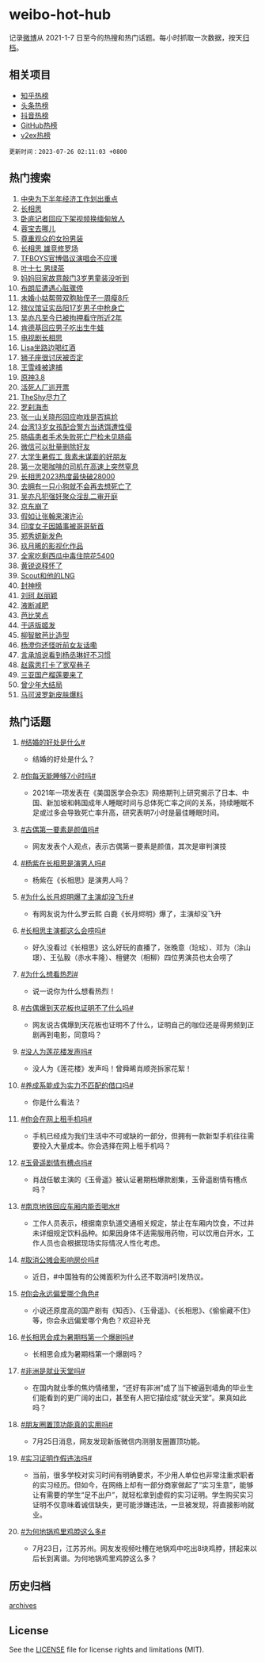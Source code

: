 # weibo-hot-hub

记录[微博](https://www.weibo.com)从 2021-1-7 日至今的热搜和热门话题。每小时抓取一次数据，按天[归档](archives)。

## 相关项目

- [知乎热榜](https://github.com/lonnyzhang423/zhihu-hot-hub)
- [头条热榜](https://github.com/lonnyzhang423/toutiao-hot-hub)
- [抖音热榜](https://github.com/lonnyzhang423/douyin-hot-hub)
- [GitHub热榜](https://github.com/lonnyzhang423/github-hot-hub)
- [v2ex热榜](https://github.com/lonnyzhang423/v2ex-hot-hub)


`更新时间：2023-07-26 02:11:03 +0800`

## 热门搜索

1. [中央为下半年经济工作划出重点](https://m.weibo.cn/search?containerid=100103type%3D1%26t%3D10%26q%3D%23%E4%B8%AD%E5%A4%AE%E4%B8%BA%E4%B8%8B%E5%8D%8A%E5%B9%B4%E7%BB%8F%E6%B5%8E%E5%B7%A5%E4%BD%9C%E5%88%92%E5%87%BA%E9%87%8D%E7%82%B9%23&stream_entry_id=51&isnewpage=1&extparam=seat%3D1%26stream_entry_id%3D51%26c_type%3D51%26pos%3D0%26cate%3D10103%26filter_type%3Drealtimehot%26dgr%3D0%26display_time%3D1690308662%26pre_seqid%3D1690308662548013086239&luicode=10000011&lfid=106003type%253D25%2526t%253D3%2526disable_hot%253D1%2526filter_type%253Drealtimehot)
1. [长相思](https://m.weibo.cn/search?containerid=100103type%3D1%26t%3D10%26q%3D%E9%95%BF%E7%9B%B8%E6%80%9D&stream_entry_id=31&isnewpage=1&extparam=seat%3D1%26c_type%3D31%26band_rank%3D1%26cate%3D5001%26lcate%3D5001%26realpos%3D1%26stream_entry_id%3D31%26q%3D%25E9%2595%25BF%25E7%259B%25B8%25E6%2580%259D%26flag%3D16%26dgr%3D0%26filter_type%3Drealtimehot%26pos%3D0%26display_time%3D1690308662%26pre_seqid%3D1690308662548013086239&luicode=10000011&lfid=106003type%253D25%2526t%253D3%2526disable_hot%253D1%2526filter_type%253Drealtimehot)
1. [卧底记者回应下架视频换缅甸放人](https://m.weibo.cn/search?containerid=100103type%3D1%26t%3D10%26q%3D%23%E5%8D%A7%E5%BA%95%E8%AE%B0%E8%80%85%E5%9B%9E%E5%BA%94%E4%B8%8B%E6%9E%B6%E8%A7%86%E9%A2%91%E6%8D%A2%E7%BC%85%E7%94%B8%E6%94%BE%E4%BA%BA%23&stream_entry_id=31&isnewpage=1&extparam=seat%3D1%26c_type%3D31%26band_rank%3D2%26cate%3D5001%26lcate%3D5001%26realpos%3D2%26stream_entry_id%3D31%26q%3D%2523%25E5%258D%25A7%25E5%25BA%2595%25E8%25AE%25B0%25E8%2580%2585%25E5%259B%259E%25E5%25BA%2594%25E4%25B8%258B%25E6%259E%25B6%25E8%25A7%2586%25E9%25A2%2591%25E6%258D%25A2%25E7%25BC%2585%25E7%2594%25B8%25E6%2594%25BE%25E4%25BA%25BA%2523%26flag%3D1%26dgr%3D0%26filter_type%3Drealtimehot%26pos%3D1%26display_time%3D1690308662%26pre_seqid%3D1690308662548013086239&luicode=10000011&lfid=106003type%253D25%2526t%253D3%2526disable_hot%253D1%2526filter_type%253Drealtimehot)
1. [蓉宝去哪儿](https://m.weibo.cn/search?containerid=100103type%3D1%26t%3D10%26q%3D%23%E8%93%89%E5%AE%9D%E5%8E%BB%E5%93%AA%E5%84%BF%23&stream_entry_id=31&isnewpage=1&extparam=seat%3D1%26c_type%3D31%26band_rank%3D3%26cate%3D5001%26lcate%3D5001%26realpos%3D3%26stream_entry_id%3D31%26q%3D%2523%25E8%2593%2589%25E5%25AE%259D%25E5%258E%25BB%25E5%2593%25AA%25E5%2584%25BF%2523%26flag%3D0%26dgr%3D0%26filter_type%3Drealtimehot%26pos%3D2%26display_time%3D1690308662%26pre_seqid%3D1690308662548013086239&luicode=10000011&lfid=106003type%253D25%2526t%253D3%2526disable_hot%253D1%2526filter_type%253Drealtimehot)
1. [尊重观众的女扮男装](https://m.weibo.cn/search?containerid=100103type%3D1%26t%3D10%26q%3D%E5%B0%8A%E9%87%8D%E8%A7%82%E4%BC%97%E7%9A%84%E5%A5%B3%E6%89%AE%E7%94%B7%E8%A3%85&stream_entry_id=31&isnewpage=1&extparam=seat%3D1%26c_type%3D31%26band_rank%3D4%26cate%3D5001%26lcate%3D5001%26realpos%3D4%26stream_entry_id%3D31%26q%3D%25E5%25B0%258A%25E9%2587%258D%25E8%25A7%2582%25E4%25BC%2597%25E7%259A%2584%25E5%25A5%25B3%25E6%2589%25AE%25E7%2594%25B7%25E8%25A3%2585%26flag%3D1%26dgr%3D0%26filter_type%3Drealtimehot%26pos%3D3%26display_time%3D1690308662%26pre_seqid%3D1690308662548013086239&luicode=10000011&lfid=106003type%253D25%2526t%253D3%2526disable_hot%253D1%2526filter_type%253Drealtimehot)
1. [长相思 雄竞修罗场](https://m.weibo.cn/search?containerid=100103type%3D1%26t%3D10%26q%3D%E9%95%BF%E7%9B%B8%E6%80%9D+%E9%9B%84%E7%AB%9E%E4%BF%AE%E7%BD%97%E5%9C%BA&stream_entry_id=31&isnewpage=1&extparam=seat%3D1%26c_type%3D31%26band_rank%3D5%26cate%3D5001%26lcate%3D5001%26realpos%3D5%26stream_entry_id%3D31%26q%3D%25E9%2595%25BF%25E7%259B%25B8%25E6%2580%259D%2520%25E9%259B%2584%25E7%25AB%259E%25E4%25BF%25AE%25E7%25BD%2597%25E5%259C%25BA%26flag%3D0%26dgr%3D0%26filter_type%3Drealtimehot%26pos%3D4%26display_time%3D1690308662%26pre_seqid%3D1690308662548013086239&luicode=10000011&lfid=106003type%253D25%2526t%253D3%2526disable_hot%253D1%2526filter_type%253Drealtimehot)
1. [TFBOYS官博倡议演唱会不应援](https://m.weibo.cn/search?containerid=100103type%3D1%26t%3D10%26q%3D%23TFBOYS%E5%AE%98%E5%8D%9A%E5%80%A1%E8%AE%AE%E6%BC%94%E5%94%B1%E4%BC%9A%E4%B8%8D%E5%BA%94%E6%8F%B4%23&stream_entry_id=31&isnewpage=1&extparam=seat%3D1%26c_type%3D31%26band_rank%3D6%26cate%3D5001%26lcate%3D5001%26realpos%3D6%26stream_entry_id%3D31%26q%3D%2523TFBOYS%25E5%25AE%2598%25E5%258D%259A%25E5%2580%25A1%25E8%25AE%25AE%25E6%25BC%2594%25E5%2594%25B1%25E4%25BC%259A%25E4%25B8%258D%25E5%25BA%2594%25E6%258F%25B4%2523%26flag%3D16%26dgr%3D0%26filter_type%3Drealtimehot%26pos%3D5%26display_time%3D1690308662%26pre_seqid%3D1690308662548013086239&luicode=10000011&lfid=106003type%253D25%2526t%253D3%2526disable_hot%253D1%2526filter_type%253Drealtimehot)
1. [叶十七 男绿茶](https://m.weibo.cn/search?containerid=100103type%3D1%26t%3D10%26q%3D%E5%8F%B6%E5%8D%81%E4%B8%83+%E7%94%B7%E7%BB%BF%E8%8C%B6&stream_entry_id=31&isnewpage=1&extparam=seat%3D1%26c_type%3D31%26band_rank%3D7%26cate%3D5001%26lcate%3D5001%26realpos%3D7%26stream_entry_id%3D31%26q%3D%25E5%258F%25B6%25E5%258D%2581%25E4%25B8%2583%2520%25E7%2594%25B7%25E7%25BB%25BF%25E8%258C%25B6%26flag%3D0%26dgr%3D0%26filter_type%3Drealtimehot%26pos%3D6%26display_time%3D1690308662%26pre_seqid%3D1690308662548013086239&luicode=10000011&lfid=106003type%253D25%2526t%253D3%2526disable_hot%253D1%2526filter_type%253Drealtimehot)
1. [妈妈回家故意敲门3岁男童装没听到](https://m.weibo.cn/search?containerid=100103type%3D1%26t%3D10%26q%3D%23%E5%A6%88%E5%A6%88%E5%9B%9E%E5%AE%B6%E6%95%85%E6%84%8F%E6%95%B2%E9%97%A83%E5%B2%81%E7%94%B7%E7%AB%A5%E8%A3%85%E6%B2%A1%E5%90%AC%E5%88%B0%23&stream_entry_id=31&isnewpage=1&extparam=seat%3D1%26c_type%3D31%26band_rank%3D8%26cate%3D5001%26lcate%3D5001%26realpos%3D8%26stream_entry_id%3D31%26q%3D%2523%25E5%25A6%2588%25E5%25A6%2588%25E5%259B%259E%25E5%25AE%25B6%25E6%2595%2585%25E6%2584%258F%25E6%2595%25B2%25E9%2597%25A83%25E5%25B2%2581%25E7%2594%25B7%25E7%25AB%25A5%25E8%25A3%2585%25E6%25B2%25A1%25E5%2590%25AC%25E5%2588%25B0%2523%26flag%3D0%26dgr%3D0%26filter_type%3Drealtimehot%26pos%3D7%26display_time%3D1690308662%26pre_seqid%3D1690308662548013086239&luicode=10000011&lfid=106003type%253D25%2526t%253D3%2526disable_hot%253D1%2526filter_type%253Drealtimehot)
1. [布朗尼遭遇心脏骤停](https://m.weibo.cn/search?containerid=100103type%3D1%26t%3D10%26q%3D%23%E5%B8%83%E6%9C%97%E5%B0%BC%E9%81%AD%E9%81%87%E5%BF%83%E8%84%8F%E9%AA%A4%E5%81%9C%23&stream_entry_id=31&isnewpage=1&extparam=seat%3D1%26c_type%3D31%26band_rank%3D9%26cate%3D5001%26lcate%3D5001%26realpos%3D9%26stream_entry_id%3D31%26q%3D%2523%25E5%25B8%2583%25E6%259C%2597%25E5%25B0%25BC%25E9%2581%25AD%25E9%2581%2587%25E5%25BF%2583%25E8%2584%258F%25E9%25AA%25A4%25E5%2581%259C%2523%26flag%3D0%26dgr%3D0%26filter_type%3Drealtimehot%26pos%3D8%26display_time%3D1690308662%26pre_seqid%3D1690308662548013086239&luicode=10000011&lfid=106003type%253D25%2526t%253D3%2526disable_hot%253D1%2526filter_type%253Drealtimehot)
1. [未婚小姑帮带双胞胎侄子一周瘦8斤](https://m.weibo.cn/search?containerid=100103type%3D1%26t%3D10%26q%3D%23%E6%9C%AA%E5%A9%9A%E5%B0%8F%E5%A7%91%E5%B8%AE%E5%B8%A6%E5%8F%8C%E8%83%9E%E8%83%8E%E4%BE%84%E5%AD%90%E4%B8%80%E5%91%A8%E7%98%A68%E6%96%A4%23&stream_entry_id=31&isnewpage=1&extparam=seat%3D1%26c_type%3D31%26band_rank%3D10%26cate%3D5001%26lcate%3D5001%26realpos%3D10%26stream_entry_id%3D31%26q%3D%2523%25E6%259C%25AA%25E5%25A9%259A%25E5%25B0%258F%25E5%25A7%2591%25E5%25B8%25AE%25E5%25B8%25A6%25E5%258F%258C%25E8%2583%259E%25E8%2583%258E%25E4%25BE%2584%25E5%25AD%2590%25E4%25B8%2580%25E5%2591%25A8%25E7%2598%25A68%25E6%2596%25A4%2523%26flag%3D0%26dgr%3D0%26filter_type%3Drealtimehot%26pos%3D9%26display_time%3D1690308662%26pre_seqid%3D1690308662548013086239&luicode=10000011&lfid=106003type%253D25%2526t%253D3%2526disable_hot%253D1%2526filter_type%253Drealtimehot)
1. [殡仪馆证实岳阳17岁男子中枪身亡](https://m.weibo.cn/search?containerid=100103type%3D1%26t%3D10%26q%3D%23%E6%AE%A1%E4%BB%AA%E9%A6%86%E8%AF%81%E5%AE%9E%E5%B2%B3%E9%98%B317%E5%B2%81%E7%94%B7%E5%AD%90%E4%B8%AD%E6%9E%AA%E8%BA%AB%E4%BA%A1%23&stream_entry_id=31&isnewpage=1&extparam=seat%3D1%26c_type%3D31%26band_rank%3D11%26cate%3D5001%26lcate%3D5001%26realpos%3D11%26stream_entry_id%3D31%26q%3D%2523%25E6%25AE%25A1%25E4%25BB%25AA%25E9%25A6%2586%25E8%25AF%2581%25E5%25AE%259E%25E5%25B2%25B3%25E9%2598%25B317%25E5%25B2%2581%25E7%2594%25B7%25E5%25AD%2590%25E4%25B8%25AD%25E6%259E%25AA%25E8%25BA%25AB%25E4%25BA%25A1%2523%26flag%3D2%26dgr%3D0%26filter_type%3Drealtimehot%26pos%3D10%26display_time%3D1690308662%26pre_seqid%3D1690308662548013086239&luicode=10000011&lfid=106003type%253D25%2526t%253D3%2526disable_hot%253D1%2526filter_type%253Drealtimehot)
1. [吴亦凡至今已被拘押看守所近2年](https://m.weibo.cn/search?containerid=100103type%3D1%26t%3D10%26q%3D%23%E5%90%B4%E4%BA%A6%E5%87%A1%E8%87%B3%E4%BB%8A%E5%B7%B2%E8%A2%AB%E6%8B%98%E6%8A%BC%E7%9C%8B%E5%AE%88%E6%89%80%E8%BF%912%E5%B9%B4%23&stream_entry_id=31&isnewpage=1&extparam=seat%3D1%26c_type%3D31%26band_rank%3D12%26cate%3D5001%26lcate%3D5001%26realpos%3D12%26stream_entry_id%3D31%26q%3D%2523%25E5%2590%25B4%25E4%25BA%25A6%25E5%2587%25A1%25E8%2587%25B3%25E4%25BB%258A%25E5%25B7%25B2%25E8%25A2%25AB%25E6%258B%2598%25E6%258A%25BC%25E7%259C%258B%25E5%25AE%2588%25E6%2589%2580%25E8%25BF%25912%25E5%25B9%25B4%2523%26flag%3D2%26dgr%3D0%26filter_type%3Drealtimehot%26pos%3D11%26display_time%3D1690308662%26pre_seqid%3D1690308662548013086239&luicode=10000011&lfid=106003type%253D25%2526t%253D3%2526disable_hot%253D1%2526filter_type%253Drealtimehot)
1. [肯德基回应男子吃出生牛蛙](https://m.weibo.cn/search?containerid=100103type%3D1%26t%3D10%26q%3D%23%E8%82%AF%E5%BE%B7%E5%9F%BA%E5%9B%9E%E5%BA%94%E7%94%B7%E5%AD%90%E5%90%83%E5%87%BA%E7%94%9F%E7%89%9B%E8%9B%99%23&stream_entry_id=31&isnewpage=1&extparam=seat%3D1%26c_type%3D31%26band_rank%3D13%26cate%3D5001%26lcate%3D5001%26realpos%3D13%26stream_entry_id%3D31%26q%3D%2523%25E8%2582%25AF%25E5%25BE%25B7%25E5%259F%25BA%25E5%259B%259E%25E5%25BA%2594%25E7%2594%25B7%25E5%25AD%2590%25E5%2590%2583%25E5%2587%25BA%25E7%2594%259F%25E7%2589%259B%25E8%259B%2599%2523%26flag%3D0%26dgr%3D0%26filter_type%3Drealtimehot%26pos%3D12%26display_time%3D1690308662%26pre_seqid%3D1690308662548013086239&luicode=10000011&lfid=106003type%253D25%2526t%253D3%2526disable_hot%253D1%2526filter_type%253Drealtimehot)
1. [电视剧长相思](https://m.weibo.cn/search?containerid=100103type%3D1%26t%3D10%26q%3D%E7%94%B5%E8%A7%86%E5%89%A7%E9%95%BF%E7%9B%B8%E6%80%9D&stream_entry_id=31&isnewpage=1&extparam=seat%3D1%26c_type%3D31%26band_rank%3D14%26cate%3D5001%26lcate%3D5001%26realpos%3D14%26stream_entry_id%3D31%26q%3D%25E7%2594%25B5%25E8%25A7%2586%25E5%2589%25A7%25E9%2595%25BF%25E7%259B%25B8%25E6%2580%259D%26flag%3D0%26dgr%3D0%26filter_type%3Drealtimehot%26pos%3D13%26display_time%3D1690308662%26pre_seqid%3D1690308662548013086239&luicode=10000011&lfid=106003type%253D25%2526t%253D3%2526disable_hot%253D1%2526filter_type%253Drealtimehot)
1. [Lisa坐路边喝红酒](https://m.weibo.cn/search?containerid=100103type%3D1%26t%3D10%26q%3D%23Lisa%E5%9D%90%E8%B7%AF%E8%BE%B9%E5%96%9D%E7%BA%A2%E9%85%92%23&stream_entry_id=31&isnewpage=1&extparam=seat%3D1%26c_type%3D31%26band_rank%3D15%26cate%3D5001%26lcate%3D5001%26realpos%3D15%26stream_entry_id%3D31%26q%3D%2523Lisa%25E5%259D%2590%25E8%25B7%25AF%25E8%25BE%25B9%25E5%2596%259D%25E7%25BA%25A2%25E9%2585%2592%2523%26flag%3D0%26dgr%3D0%26filter_type%3Drealtimehot%26pos%3D14%26display_time%3D1690308662%26pre_seqid%3D1690308662548013086239&luicode=10000011&lfid=106003type%253D25%2526t%253D3%2526disable_hot%253D1%2526filter_type%253Drealtimehot)
1. [狮子座很讨厌被否定](https://m.weibo.cn/search?containerid=100103type%3D1%26t%3D10%26q%3D%E7%8B%AE%E5%AD%90%E5%BA%A7%E5%BE%88%E8%AE%A8%E5%8E%8C%E8%A2%AB%E5%90%A6%E5%AE%9A&stream_entry_id=31&isnewpage=1&extparam=seat%3D1%26c_type%3D31%26band_rank%3D16%26cate%3D5001%26lcate%3D5001%26realpos%3D16%26stream_entry_id%3D31%26q%3D%25E7%258B%25AE%25E5%25AD%2590%25E5%25BA%25A7%25E5%25BE%2588%25E8%25AE%25A8%25E5%258E%258C%25E8%25A2%25AB%25E5%2590%25A6%25E5%25AE%259A%26flag%3D0%26dgr%3D0%26filter_type%3Drealtimehot%26pos%3D15%26display_time%3D1690308662%26pre_seqid%3D1690308662548013086239&luicode=10000011&lfid=106003type%253D25%2526t%253D3%2526disable_hot%253D1%2526filter_type%253Drealtimehot)
1. [王雪峰被逮捕](https://m.weibo.cn/search?containerid=100103type%3D1%26t%3D10%26q%3D%23%E7%8E%8B%E9%9B%AA%E5%B3%B0%E8%A2%AB%E9%80%AE%E6%8D%95%23&stream_entry_id=31&isnewpage=1&extparam=seat%3D1%26c_type%3D31%26band_rank%3D17%26cate%3D5001%26lcate%3D5001%26realpos%3D17%26stream_entry_id%3D31%26q%3D%2523%25E7%258E%258B%25E9%259B%25AA%25E5%25B3%25B0%25E8%25A2%25AB%25E9%2580%25AE%25E6%258D%2595%2523%26flag%3D0%26dgr%3D0%26filter_type%3Drealtimehot%26pos%3D16%26display_time%3D1690308662%26pre_seqid%3D1690308662548013086239&luicode=10000011&lfid=106003type%253D25%2526t%253D3%2526disable_hot%253D1%2526filter_type%253Drealtimehot)
1. [原神3.8](https://m.weibo.cn/search?containerid=100103type%3D1%26t%3D10%26q%3D%23%E5%8E%9F%E7%A5%9E3.8%23&stream_entry_id=31&isnewpage=1&extparam=seat%3D1%26c_type%3D31%26band_rank%3D18%26cate%3D5001%26lcate%3D5001%26realpos%3D18%26stream_entry_id%3D31%26q%3D%2523%25E5%258E%259F%25E7%25A5%259E3.8%2523%26flag%3D1%26dgr%3D0%26filter_type%3Drealtimehot%26pos%3D17%26display_time%3D1690308662%26pre_seqid%3D1690308662548013086239&luicode=10000011&lfid=106003type%253D25%2526t%253D3%2526disable_hot%253D1%2526filter_type%253Drealtimehot)
1. [活死人厂巡开票](https://m.weibo.cn/search?containerid=100103type%3D1%26t%3D10%26q%3D%23%E6%B4%BB%E6%AD%BB%E4%BA%BA%E5%8E%82%E5%B7%A1%E5%BC%80%E7%A5%A8%23&stream_entry_id=31&isnewpage=1&extparam=seat%3D1%26c_type%3D31%26band_rank%3D19%26cate%3D5001%26lcate%3D5001%26realpos%3D19%26stream_entry_id%3D31%26q%3D%2523%25E6%25B4%25BB%25E6%25AD%25BB%25E4%25BA%25BA%25E5%258E%2582%25E5%25B7%25A1%25E5%25BC%2580%25E7%25A5%25A8%2523%26flag%3D1%26dgr%3D0%26filter_type%3Drealtimehot%26pos%3D18%26display_time%3D1690308662%26pre_seqid%3D1690308662548013086239&luicode=10000011&lfid=106003type%253D25%2526t%253D3%2526disable_hot%253D1%2526filter_type%253Drealtimehot)
1. [TheShy尽力了](https://m.weibo.cn/search?containerid=100103type%3D1%26t%3D10%26q%3DTheShy%E5%B0%BD%E5%8A%9B%E4%BA%86&stream_entry_id=31&isnewpage=1&extparam=seat%3D1%26c_type%3D31%26band_rank%3D20%26cate%3D5001%26lcate%3D5001%26realpos%3D20%26stream_entry_id%3D31%26q%3DTheShy%25E5%25B0%25BD%25E5%258A%259B%25E4%25BA%2586%26flag%3D0%26dgr%3D0%26filter_type%3Drealtimehot%26pos%3D19%26display_time%3D1690308662%26pre_seqid%3D1690308662548013086239&luicode=10000011&lfid=106003type%253D25%2526t%253D3%2526disable_hot%253D1%2526filter_type%253Drealtimehot)
1. [罗刹海市](https://m.weibo.cn/search?containerid=100103type%3D1%26t%3D10%26q%3D%E7%BD%97%E5%88%B9%E6%B5%B7%E5%B8%82&stream_entry_id=31&isnewpage=1&extparam=seat%3D1%26c_type%3D31%26band_rank%3D21%26cate%3D5001%26lcate%3D5001%26realpos%3D21%26stream_entry_id%3D31%26q%3D%25E7%25BD%2597%25E5%2588%25B9%25E6%25B5%25B7%25E5%25B8%2582%26flag%3D2%26dgr%3D0%26filter_type%3Drealtimehot%26pos%3D20%26display_time%3D1690308662%26pre_seqid%3D1690308662548013086239&luicode=10000011&lfid=106003type%253D25%2526t%253D3%2526disable_hot%253D1%2526filter_type%253Drealtimehot)
1. [张一山关晓彤回应吻戏是否尴尬](https://m.weibo.cn/search?containerid=100103type%3D1%26t%3D10%26q%3D%23%E5%BC%A0%E4%B8%80%E5%B1%B1%E5%85%B3%E6%99%93%E5%BD%A4%E5%9B%9E%E5%BA%94%E5%90%BB%E6%88%8F%E6%98%AF%E5%90%A6%E5%B0%B4%E5%B0%AC%23&stream_entry_id=31&isnewpage=1&extparam=seat%3D1%26c_type%3D31%26band_rank%3D22%26cate%3D5001%26lcate%3D5001%26realpos%3D22%26stream_entry_id%3D31%26q%3D%2523%25E5%25BC%25A0%25E4%25B8%2580%25E5%25B1%25B1%25E5%2585%25B3%25E6%2599%2593%25E5%25BD%25A4%25E5%259B%259E%25E5%25BA%2594%25E5%2590%25BB%25E6%2588%258F%25E6%2598%25AF%25E5%2590%25A6%25E5%25B0%25B4%25E5%25B0%25AC%2523%26flag%3D1%26dgr%3D0%26filter_type%3Drealtimehot%26pos%3D21%26display_time%3D1690308662%26pre_seqid%3D1690308662548013086239&luicode=10000011&lfid=106003type%253D25%2526t%253D3%2526disable_hot%253D1%2526filter_type%253Drealtimehot)
1. [台湾13岁女孩配合警方当诱饵遭性侵](https://m.weibo.cn/search?containerid=100103type%3D1%26t%3D10%26q%3D%23%E5%8F%B0%E6%B9%BE13%E5%B2%81%E5%A5%B3%E5%AD%A9%E9%85%8D%E5%90%88%E8%AD%A6%E6%96%B9%E5%BD%93%E8%AF%B1%E9%A5%B5%E9%81%AD%E6%80%A7%E4%BE%B5%23&stream_entry_id=31&isnewpage=1&extparam=seat%3D1%26c_type%3D31%26band_rank%3D23%26cate%3D5001%26lcate%3D5001%26realpos%3D23%26stream_entry_id%3D31%26q%3D%2523%25E5%258F%25B0%25E6%25B9%25BE13%25E5%25B2%2581%25E5%25A5%25B3%25E5%25AD%25A9%25E9%2585%258D%25E5%2590%2588%25E8%25AD%25A6%25E6%2596%25B9%25E5%25BD%2593%25E8%25AF%25B1%25E9%25A5%25B5%25E9%2581%25AD%25E6%2580%25A7%25E4%25BE%25B5%2523%26flag%3D0%26dgr%3D0%26filter_type%3Drealtimehot%26pos%3D22%26display_time%3D1690308662%26pre_seqid%3D1690308662548013086239&luicode=10000011&lfid=106003type%253D25%2526t%253D3%2526disable_hot%253D1%2526filter_type%253Drealtimehot)
1. [肠癌患者手术失败死亡尸检未见肠癌](https://m.weibo.cn/search?containerid=100103type%3D1%26t%3D10%26q%3D%23%E8%82%A0%E7%99%8C%E6%82%A3%E8%80%85%E6%89%8B%E6%9C%AF%E5%A4%B1%E8%B4%A5%E6%AD%BB%E4%BA%A1%E5%B0%B8%E6%A3%80%E6%9C%AA%E8%A7%81%E8%82%A0%E7%99%8C%23&stream_entry_id=31&isnewpage=1&extparam=seat%3D1%26c_type%3D31%26band_rank%3D24%26cate%3D5001%26lcate%3D5001%26realpos%3D24%26stream_entry_id%3D31%26q%3D%2523%25E8%2582%25A0%25E7%2599%258C%25E6%2582%25A3%25E8%2580%2585%25E6%2589%258B%25E6%259C%25AF%25E5%25A4%25B1%25E8%25B4%25A5%25E6%25AD%25BB%25E4%25BA%25A1%25E5%25B0%25B8%25E6%25A3%2580%25E6%259C%25AA%25E8%25A7%2581%25E8%2582%25A0%25E7%2599%258C%2523%26flag%3D0%26dgr%3D0%26filter_type%3Drealtimehot%26pos%3D23%26display_time%3D1690308662%26pre_seqid%3D1690308662548013086239&luicode=10000011&lfid=106003type%253D25%2526t%253D3%2526disable_hot%253D1%2526filter_type%253Drealtimehot)
1. [微信可以批量删除好友](https://m.weibo.cn/search?containerid=100103type%3D1%26t%3D10%26q%3D%23%E5%BE%AE%E4%BF%A1%E5%8F%AF%E4%BB%A5%E6%89%B9%E9%87%8F%E5%88%A0%E9%99%A4%E5%A5%BD%E5%8F%8B%23&stream_entry_id=31&isnewpage=1&extparam=seat%3D1%26c_type%3D31%26band_rank%3D25%26cate%3D5001%26lcate%3D5001%26realpos%3D25%26stream_entry_id%3D31%26q%3D%2523%25E5%25BE%25AE%25E4%25BF%25A1%25E5%258F%25AF%25E4%25BB%25A5%25E6%2589%25B9%25E9%2587%258F%25E5%2588%25A0%25E9%2599%25A4%25E5%25A5%25BD%25E5%258F%258B%2523%26flag%3D0%26dgr%3D0%26filter_type%3Drealtimehot%26pos%3D24%26display_time%3D1690308662%26pre_seqid%3D1690308662548013086239&luicode=10000011&lfid=106003type%253D25%2526t%253D3%2526disable_hot%253D1%2526filter_type%253Drealtimehot)
1. [大学生暑假工 我素未谋面的好朋友](https://m.weibo.cn/search?containerid=100103type%3D1%26t%3D10%26q%3D%E5%A4%A7%E5%AD%A6%E7%94%9F%E6%9A%91%E5%81%87%E5%B7%A5+%E6%88%91%E7%B4%A0%E6%9C%AA%E8%B0%8B%E9%9D%A2%E7%9A%84%E5%A5%BD%E6%9C%8B%E5%8F%8B&stream_entry_id=31&isnewpage=1&extparam=seat%3D1%26c_type%3D31%26band_rank%3D26%26cate%3D5001%26lcate%3D5001%26realpos%3D26%26stream_entry_id%3D31%26q%3D%25E5%25A4%25A7%25E5%25AD%25A6%25E7%2594%259F%25E6%259A%2591%25E5%2581%2587%25E5%25B7%25A5%2520%25E6%2588%2591%25E7%25B4%25A0%25E6%259C%25AA%25E8%25B0%258B%25E9%259D%25A2%25E7%259A%2584%25E5%25A5%25BD%25E6%259C%258B%25E5%258F%258B%26flag%3D0%26dgr%3D0%26filter_type%3Drealtimehot%26pos%3D25%26display_time%3D1690308662%26pre_seqid%3D1690308662548013086239&luicode=10000011&lfid=106003type%253D25%2526t%253D3%2526disable_hot%253D1%2526filter_type%253Drealtimehot)
1. [第一次喝咖啡的司机在高速上突然窒息](https://m.weibo.cn/search?containerid=100103type%3D1%26t%3D10%26q%3D%23%E7%AC%AC%E4%B8%80%E6%AC%A1%E5%96%9D%E5%92%96%E5%95%A1%E7%9A%84%E5%8F%B8%E6%9C%BA%E5%9C%A8%E9%AB%98%E9%80%9F%E4%B8%8A%E7%AA%81%E7%84%B6%E7%AA%92%E6%81%AF%23&stream_entry_id=31&isnewpage=1&extparam=seat%3D1%26c_type%3D31%26band_rank%3D27%26cate%3D5001%26lcate%3D5001%26realpos%3D27%26stream_entry_id%3D31%26q%3D%2523%25E7%25AC%25AC%25E4%25B8%2580%25E6%25AC%25A1%25E5%2596%259D%25E5%2592%2596%25E5%2595%25A1%25E7%259A%2584%25E5%258F%25B8%25E6%259C%25BA%25E5%259C%25A8%25E9%25AB%2598%25E9%2580%259F%25E4%25B8%258A%25E7%25AA%2581%25E7%2584%25B6%25E7%25AA%2592%25E6%2581%25AF%2523%26flag%3D32768%26dgr%3D0%26filter_type%3Drealtimehot%26pos%3D26%26display_time%3D1690308662%26pre_seqid%3D1690308662548013086239&luicode=10000011&lfid=106003type%253D25%2526t%253D3%2526disable_hot%253D1%2526filter_type%253Drealtimehot)
1. [长相思2023热度最快破28000](https://m.weibo.cn/search?containerid=100103type%3D1%26t%3D10%26q%3D%23%E9%95%BF%E7%9B%B8%E6%80%9D2023%E7%83%AD%E5%BA%A6%E6%9C%80%E5%BF%AB%E7%A0%B428000%23&stream_entry_id=31&isnewpage=1&extparam=seat%3D1%26c_type%3D31%26band_rank%3D28%26cate%3D5001%26lcate%3D5001%26realpos%3D28%26stream_entry_id%3D31%26q%3D%2523%25E9%2595%25BF%25E7%259B%25B8%25E6%2580%259D2023%25E7%2583%25AD%25E5%25BA%25A6%25E6%259C%2580%25E5%25BF%25AB%25E7%25A0%25B428000%2523%26flag%3D0%26dgr%3D0%26filter_type%3Drealtimehot%26pos%3D27%26display_time%3D1690308662%26pre_seqid%3D1690308662548013086239&luicode=10000011&lfid=106003type%253D25%2526t%253D3%2526disable_hot%253D1%2526filter_type%253Drealtimehot)
1. [去拥有一只小狗就不会再去想死亡了](https://m.weibo.cn/search?containerid=100103type%3D1%26t%3D10%26q%3D%E5%8E%BB%E6%8B%A5%E6%9C%89%E4%B8%80%E5%8F%AA%E5%B0%8F%E7%8B%97%E5%B0%B1%E4%B8%8D%E4%BC%9A%E5%86%8D%E5%8E%BB%E6%83%B3%E6%AD%BB%E4%BA%A1%E4%BA%86&stream_entry_id=31&isnewpage=1&extparam=seat%3D1%26c_type%3D31%26band_rank%3D29%26cate%3D5001%26lcate%3D5001%26realpos%3D29%26stream_entry_id%3D31%26q%3D%25E5%258E%25BB%25E6%258B%25A5%25E6%259C%2589%25E4%25B8%2580%25E5%258F%25AA%25E5%25B0%258F%25E7%258B%2597%25E5%25B0%25B1%25E4%25B8%258D%25E4%25BC%259A%25E5%2586%258D%25E5%258E%25BB%25E6%2583%25B3%25E6%25AD%25BB%25E4%25BA%25A1%25E4%25BA%2586%26flag%3D0%26dgr%3D0%26filter_type%3Drealtimehot%26pos%3D28%26display_time%3D1690308662%26pre_seqid%3D1690308662548013086239&luicode=10000011&lfid=106003type%253D25%2526t%253D3%2526disable_hot%253D1%2526filter_type%253Drealtimehot)
1. [吴亦凡犯强奸聚众淫乱二审开庭](https://m.weibo.cn/search?containerid=100103type%3D1%26t%3D10%26q%3D%23%E5%90%B4%E4%BA%A6%E5%87%A1%E7%8A%AF%E5%BC%BA%E5%A5%B8%E8%81%9A%E4%BC%97%E6%B7%AB%E4%B9%B1%E4%BA%8C%E5%AE%A1%E5%BC%80%E5%BA%AD%23&stream_entry_id=31&isnewpage=1&extparam=seat%3D1%26c_type%3D31%26band_rank%3D30%26cate%3D5001%26lcate%3D5001%26realpos%3D30%26stream_entry_id%3D31%26q%3D%2523%25E5%2590%25B4%25E4%25BA%25A6%25E5%2587%25A1%25E7%258A%25AF%25E5%25BC%25BA%25E5%25A5%25B8%25E8%2581%259A%25E4%25BC%2597%25E6%25B7%25AB%25E4%25B9%25B1%25E4%25BA%258C%25E5%25AE%25A1%25E5%25BC%2580%25E5%25BA%25AD%2523%26flag%3D0%26dgr%3D0%26filter_type%3Drealtimehot%26pos%3D29%26display_time%3D1690308662%26pre_seqid%3D1690308662548013086239&luicode=10000011&lfid=106003type%253D25%2526t%253D3%2526disable_hot%253D1%2526filter_type%253Drealtimehot)
1. [京东崩了](https://m.weibo.cn/search?containerid=100103type%3D1%26t%3D10%26q%3D%E4%BA%AC%E4%B8%9C%E5%B4%A9%E4%BA%86&stream_entry_id=31&isnewpage=1&extparam=seat%3D1%26c_type%3D31%26band_rank%3D31%26cate%3D5001%26lcate%3D5001%26realpos%3D31%26stream_entry_id%3D31%26q%3D%25E4%25BA%25AC%25E4%25B8%259C%25E5%25B4%25A9%25E4%25BA%2586%26flag%3D0%26dgr%3D0%26filter_type%3Drealtimehot%26pos%3D30%26display_time%3D1690308662%26pre_seqid%3D1690308662548013086239&luicode=10000011&lfid=106003type%253D25%2526t%253D3%2526disable_hot%253D1%2526filter_type%253Drealtimehot)
1. [假如让张翰来演许沁](https://m.weibo.cn/search?containerid=100103type%3D1%26t%3D10%26q%3D%23%E5%81%87%E5%A6%82%E8%AE%A9%E5%BC%A0%E7%BF%B0%E6%9D%A5%E6%BC%94%E8%AE%B8%E6%B2%81%23&stream_entry_id=31&isnewpage=1&extparam=seat%3D1%26c_type%3D31%26band_rank%3D32%26cate%3D5001%26lcate%3D5001%26realpos%3D32%26stream_entry_id%3D31%26q%3D%2523%25E5%2581%2587%25E5%25A6%2582%25E8%25AE%25A9%25E5%25BC%25A0%25E7%25BF%25B0%25E6%259D%25A5%25E6%25BC%2594%25E8%25AE%25B8%25E6%25B2%2581%2523%26flag%3D0%26dgr%3D0%26filter_type%3Drealtimehot%26pos%3D31%26display_time%3D1690308662%26pre_seqid%3D1690308662548013086239&luicode=10000011&lfid=106003type%253D25%2526t%253D3%2526disable_hot%253D1%2526filter_type%253Drealtimehot)
1. [印度女子因婚事被哥哥斩首](https://m.weibo.cn/search?containerid=100103type%3D1%26t%3D10%26q%3D%23%E5%8D%B0%E5%BA%A6%E5%A5%B3%E5%AD%90%E5%9B%A0%E5%A9%9A%E4%BA%8B%E8%A2%AB%E5%93%A5%E5%93%A5%E6%96%A9%E9%A6%96%23&stream_entry_id=31&isnewpage=1&extparam=seat%3D1%26c_type%3D31%26band_rank%3D33%26cate%3D5001%26lcate%3D5001%26realpos%3D33%26stream_entry_id%3D31%26q%3D%2523%25E5%258D%25B0%25E5%25BA%25A6%25E5%25A5%25B3%25E5%25AD%2590%25E5%259B%25A0%25E5%25A9%259A%25E4%25BA%258B%25E8%25A2%25AB%25E5%2593%25A5%25E5%2593%25A5%25E6%2596%25A9%25E9%25A6%2596%2523%26flag%3D0%26dgr%3D0%26filter_type%3Drealtimehot%26pos%3D32%26display_time%3D1690308662%26pre_seqid%3D1690308662548013086239&luicode=10000011&lfid=106003type%253D25%2526t%253D3%2526disable_hot%253D1%2526filter_type%253Drealtimehot)
1. [郑秀妍新发色](https://m.weibo.cn/search?containerid=100103type%3D1%26t%3D10%26q%3D%23%E9%83%91%E7%A7%80%E5%A6%8D%E6%96%B0%E5%8F%91%E8%89%B2%23&stream_entry_id=31&isnewpage=1&extparam=seat%3D1%26c_type%3D31%26band_rank%3D34%26cate%3D5001%26lcate%3D5001%26realpos%3D34%26stream_entry_id%3D31%26q%3D%2523%25E9%2583%2591%25E7%25A7%2580%25E5%25A6%258D%25E6%2596%25B0%25E5%258F%2591%25E8%2589%25B2%2523%26flag%3D1%26dgr%3D0%26filter_type%3Drealtimehot%26pos%3D33%26display_time%3D1690308662%26pre_seqid%3D1690308662548013086239&luicode=10000011&lfid=106003type%253D25%2526t%253D3%2526disable_hot%253D1%2526filter_type%253Drealtimehot)
1. [玖月晞的影视化作品](https://m.weibo.cn/search?containerid=100103type%3D1%26t%3D10%26q%3D%23%E7%8E%96%E6%9C%88%E6%99%9E%E7%9A%84%E5%BD%B1%E8%A7%86%E5%8C%96%E4%BD%9C%E5%93%81%23&stream_entry_id=31&isnewpage=1&extparam=seat%3D1%26c_type%3D31%26band_rank%3D35%26cate%3D5001%26lcate%3D5001%26realpos%3D35%26stream_entry_id%3D31%26q%3D%2523%25E7%258E%2596%25E6%259C%2588%25E6%2599%259E%25E7%259A%2584%25E5%25BD%25B1%25E8%25A7%2586%25E5%258C%2596%25E4%25BD%259C%25E5%2593%2581%2523%26flag%3D0%26dgr%3D0%26filter_type%3Drealtimehot%26pos%3D34%26display_time%3D1690308662%26pre_seqid%3D1690308662548013086239&luicode=10000011&lfid=106003type%253D25%2526t%253D3%2526disable_hot%253D1%2526filter_type%253Drealtimehot)
1. [全家吃剩西瓜中毒住院花5400](https://m.weibo.cn/search?containerid=100103type%3D1%26t%3D10%26q%3D%23%E5%85%A8%E5%AE%B6%E5%90%83%E5%89%A9%E8%A5%BF%E7%93%9C%E4%B8%AD%E6%AF%92%E4%BD%8F%E9%99%A2%E8%8A%B15400%23&stream_entry_id=31&isnewpage=1&extparam=seat%3D1%26c_type%3D31%26band_rank%3D36%26cate%3D5001%26lcate%3D5001%26realpos%3D36%26stream_entry_id%3D31%26q%3D%2523%25E5%2585%25A8%25E5%25AE%25B6%25E5%2590%2583%25E5%2589%25A9%25E8%25A5%25BF%25E7%2593%259C%25E4%25B8%25AD%25E6%25AF%2592%25E4%25BD%258F%25E9%2599%25A2%25E8%258A%25B15400%2523%26flag%3D0%26dgr%3D0%26filter_type%3Drealtimehot%26pos%3D35%26display_time%3D1690308662%26pre_seqid%3D1690308662548013086239&luicode=10000011&lfid=106003type%253D25%2526t%253D3%2526disable_hot%253D1%2526filter_type%253Drealtimehot)
1. [黄锐说释怀了](https://m.weibo.cn/search?containerid=100103type%3D1%26t%3D10%26q%3D%23%E9%BB%84%E9%94%90%E8%AF%B4%E9%87%8A%E6%80%80%E4%BA%86%23&stream_entry_id=31&isnewpage=1&extparam=seat%3D1%26c_type%3D31%26band_rank%3D37%26cate%3D5001%26lcate%3D5001%26realpos%3D37%26stream_entry_id%3D31%26q%3D%2523%25E9%25BB%2584%25E9%2594%2590%25E8%25AF%25B4%25E9%2587%258A%25E6%2580%2580%25E4%25BA%2586%2523%26flag%3D0%26dgr%3D0%26filter_type%3Drealtimehot%26pos%3D36%26display_time%3D1690308662%26pre_seqid%3D1690308662548013086239&luicode=10000011&lfid=106003type%253D25%2526t%253D3%2526disable_hot%253D1%2526filter_type%253Drealtimehot)
1. [Scout和他的LNG](https://m.weibo.cn/search?containerid=100103type%3D1%26t%3D10%26q%3DScout%E5%92%8C%E4%BB%96%E7%9A%84LNG&stream_entry_id=31&isnewpage=1&extparam=seat%3D1%26c_type%3D31%26band_rank%3D38%26cate%3D5001%26lcate%3D5001%26realpos%3D38%26stream_entry_id%3D31%26q%3DScout%25E5%2592%258C%25E4%25BB%2596%25E7%259A%2584LNG%26flag%3D0%26dgr%3D0%26filter_type%3Drealtimehot%26pos%3D37%26display_time%3D1690308662%26pre_seqid%3D1690308662548013086239&luicode=10000011&lfid=106003type%253D25%2526t%253D3%2526disable_hot%253D1%2526filter_type%253Drealtimehot)
1. [封神榜](https://m.weibo.cn/search?containerid=100103type%3D1%26t%3D10%26q%3D%E5%B0%81%E7%A5%9E%E6%A6%9C&stream_entry_id=31&isnewpage=1&extparam=seat%3D1%26c_type%3D31%26band_rank%3D39%26cate%3D5001%26lcate%3D5001%26realpos%3D39%26stream_entry_id%3D31%26q%3D%25E5%25B0%2581%25E7%25A5%259E%25E6%25A6%259C%26flag%3D0%26dgr%3D0%26filter_type%3Drealtimehot%26pos%3D38%26display_time%3D1690308662%26pre_seqid%3D1690308662548013086239&luicode=10000011&lfid=106003type%253D25%2526t%253D3%2526disable_hot%253D1%2526filter_type%253Drealtimehot)
1. [刘珂 赵丽颖](https://m.weibo.cn/search?containerid=100103type%3D1%26t%3D10%26q%3D%E5%88%98%E7%8F%82+%E8%B5%B5%E4%B8%BD%E9%A2%96&stream_entry_id=31&isnewpage=1&extparam=seat%3D1%26c_type%3D31%26band_rank%3D40%26cate%3D5001%26lcate%3D5001%26realpos%3D40%26stream_entry_id%3D31%26q%3D%25E5%2588%2598%25E7%258F%2582%2520%25E8%25B5%25B5%25E4%25B8%25BD%25E9%25A2%2596%26flag%3D0%26dgr%3D0%26filter_type%3Drealtimehot%26pos%3D39%26display_time%3D1690308662%26pre_seqid%3D1690308662548013086239&luicode=10000011&lfid=106003type%253D25%2526t%253D3%2526disable_hot%253D1%2526filter_type%253Drealtimehot)
1. [液断减肥](https://m.weibo.cn/search?containerid=100103type%3D1%26t%3D10%26q%3D%E6%B6%B2%E6%96%AD%E5%87%8F%E8%82%A5&stream_entry_id=31&isnewpage=1&extparam=seat%3D1%26c_type%3D31%26band_rank%3D41%26cate%3D5001%26lcate%3D5001%26realpos%3D41%26stream_entry_id%3D31%26q%3D%25E6%25B6%25B2%25E6%2596%25AD%25E5%2587%258F%25E8%2582%25A5%26flag%3D0%26dgr%3D0%26filter_type%3Drealtimehot%26pos%3D40%26display_time%3D1690308662%26pre_seqid%3D1690308662548013086239&luicode=10000011&lfid=106003type%253D25%2526t%253D3%2526disable_hot%253D1%2526filter_type%253Drealtimehot)
1. [芭比笑点](https://m.weibo.cn/search?containerid=100103type%3D1%26t%3D10%26q%3D%E8%8A%AD%E6%AF%94%E7%AC%91%E7%82%B9&stream_entry_id=31&isnewpage=1&extparam=seat%3D1%26c_type%3D31%26band_rank%3D42%26cate%3D5001%26lcate%3D5001%26realpos%3D42%26stream_entry_id%3D31%26q%3D%25E8%258A%25AD%25E6%25AF%2594%25E7%25AC%2591%25E7%2582%25B9%26flag%3D0%26dgr%3D0%26filter_type%3Drealtimehot%26pos%3D41%26display_time%3D1690308662%26pre_seqid%3D1690308662548013086239&luicode=10000011&lfid=106003type%253D25%2526t%253D3%2526disable_hot%253D1%2526filter_type%253Drealtimehot)
1. [于适版姬发](https://m.weibo.cn/search?containerid=100103type%3D1%26t%3D10%26q%3D%E4%BA%8E%E9%80%82%E7%89%88%E5%A7%AC%E5%8F%91&stream_entry_id=31&isnewpage=1&extparam=seat%3D1%26c_type%3D31%26band_rank%3D43%26cate%3D5001%26lcate%3D5001%26realpos%3D43%26stream_entry_id%3D31%26q%3D%25E4%25BA%258E%25E9%2580%2582%25E7%2589%2588%25E5%25A7%25AC%25E5%258F%2591%26flag%3D0%26dgr%3D0%26filter_type%3Drealtimehot%26pos%3D42%26display_time%3D1690308662%26pre_seqid%3D1690308662548013086239&luicode=10000011&lfid=106003type%253D25%2526t%253D3%2526disable_hot%253D1%2526filter_type%253Drealtimehot)
1. [柳智敏芭比造型](https://m.weibo.cn/search?containerid=100103type%3D1%26t%3D10%26q%3D%23%E6%9F%B3%E6%99%BA%E6%95%8F%E8%8A%AD%E6%AF%94%E9%80%A0%E5%9E%8B%23&stream_entry_id=31&isnewpage=1&extparam=seat%3D1%26c_type%3D31%26band_rank%3D44%26cate%3D5001%26lcate%3D5001%26realpos%3D44%26stream_entry_id%3D31%26q%3D%2523%25E6%259F%25B3%25E6%2599%25BA%25E6%2595%258F%25E8%258A%25AD%25E6%25AF%2594%25E9%2580%25A0%25E5%259E%258B%2523%26flag%3D0%26dgr%3D0%26filter_type%3Drealtimehot%26pos%3D43%26display_time%3D1690308662%26pre_seqid%3D1690308662548013086239&luicode=10000011&lfid=106003type%253D25%2526t%253D3%2526disable_hot%253D1%2526filter_type%253Drealtimehot)
1. [杨澄你还怪听前女友话嘞](https://m.weibo.cn/search?containerid=100103type%3D1%26t%3D10%26q%3D%23%E6%9D%A8%E6%BE%84%E4%BD%A0%E8%BF%98%E6%80%AA%E5%90%AC%E5%89%8D%E5%A5%B3%E5%8F%8B%E8%AF%9D%E5%98%9E%23&stream_entry_id=31&isnewpage=1&extparam=seat%3D1%26c_type%3D31%26band_rank%3D45%26cate%3D5001%26lcate%3D5001%26realpos%3D45%26stream_entry_id%3D31%26q%3D%2523%25E6%259D%25A8%25E6%25BE%2584%25E4%25BD%25A0%25E8%25BF%2598%25E6%2580%25AA%25E5%2590%25AC%25E5%2589%258D%25E5%25A5%25B3%25E5%258F%258B%25E8%25AF%259D%25E5%2598%259E%2523%26flag%3D0%26dgr%3D0%26filter_type%3Drealtimehot%26pos%3D44%26display_time%3D1690308662%26pre_seqid%3D1690308662548013086239&luicode=10000011&lfid=106003type%253D25%2526t%253D3%2526disable_hot%253D1%2526filter_type%253Drealtimehot)
1. [言承旭说看到杨丞琳好不习惯](https://m.weibo.cn/search?containerid=100103type%3D1%26t%3D10%26q%3D%23%E8%A8%80%E6%89%BF%E6%97%AD%E8%AF%B4%E7%9C%8B%E5%88%B0%E6%9D%A8%E4%B8%9E%E7%90%B3%E5%A5%BD%E4%B8%8D%E4%B9%A0%E6%83%AF%23&stream_entry_id=31&isnewpage=1&extparam=seat%3D1%26c_type%3D31%26band_rank%3D46%26cate%3D5001%26lcate%3D5001%26realpos%3D46%26stream_entry_id%3D31%26q%3D%2523%25E8%25A8%2580%25E6%2589%25BF%25E6%2597%25AD%25E8%25AF%25B4%25E7%259C%258B%25E5%2588%25B0%25E6%259D%25A8%25E4%25B8%259E%25E7%2590%25B3%25E5%25A5%25BD%25E4%25B8%258D%25E4%25B9%25A0%25E6%2583%25AF%2523%26flag%3D0%26dgr%3D0%26filter_type%3Drealtimehot%26pos%3D45%26display_time%3D1690308662%26pre_seqid%3D1690308662548013086239&luicode=10000011&lfid=106003type%253D25%2526t%253D3%2526disable_hot%253D1%2526filter_type%253Drealtimehot)
1. [赵露思打卡了宽窄巷子](https://m.weibo.cn/search?containerid=100103type%3D1%26t%3D10%26q%3D%23%E8%B5%B5%E9%9C%B2%E6%80%9D%E6%89%93%E5%8D%A1%E4%BA%86%E5%AE%BD%E7%AA%84%E5%B7%B7%E5%AD%90%23&stream_entry_id=31&isnewpage=1&extparam=seat%3D1%26c_type%3D31%26band_rank%3D47%26cate%3D5001%26lcate%3D5001%26realpos%3D47%26stream_entry_id%3D31%26q%3D%2523%25E8%25B5%25B5%25E9%259C%25B2%25E6%2580%259D%25E6%2589%2593%25E5%258D%25A1%25E4%25BA%2586%25E5%25AE%25BD%25E7%25AA%2584%25E5%25B7%25B7%25E5%25AD%2590%2523%26flag%3D0%26dgr%3D0%26filter_type%3Drealtimehot%26pos%3D46%26display_time%3D1690308662%26pre_seqid%3D1690308662548013086239&luicode=10000011&lfid=106003type%253D25%2526t%253D3%2526disable_hot%253D1%2526filter_type%253Drealtimehot)
1. [三亚国产榴莲要来了](https://m.weibo.cn/search?containerid=100103type%3D1%26t%3D10%26q%3D%23%E4%B8%89%E4%BA%9A%E5%9B%BD%E4%BA%A7%E6%A6%B4%E8%8E%B2%E8%A6%81%E6%9D%A5%E4%BA%86%23&stream_entry_id=31&isnewpage=1&extparam=seat%3D1%26c_type%3D31%26band_rank%3D48%26cate%3D5001%26lcate%3D5001%26realpos%3D48%26stream_entry_id%3D31%26q%3D%2523%25E4%25B8%2589%25E4%25BA%259A%25E5%259B%25BD%25E4%25BA%25A7%25E6%25A6%25B4%25E8%258E%25B2%25E8%25A6%2581%25E6%259D%25A5%25E4%25BA%2586%2523%26flag%3D0%26dgr%3D0%26filter_type%3Drealtimehot%26pos%3D47%26display_time%3D1690308662%26pre_seqid%3D1690308662548013086239&luicode=10000011&lfid=106003type%253D25%2526t%253D3%2526disable_hot%253D1%2526filter_type%253Drealtimehot)
1. [曾少年大结局](https://m.weibo.cn/search?containerid=100103type%3D1%26t%3D10%26q%3D%E6%9B%BE%E5%B0%91%E5%B9%B4%E5%A4%A7%E7%BB%93%E5%B1%80&stream_entry_id=31&isnewpage=1&extparam=seat%3D1%26c_type%3D31%26band_rank%3D49%26cate%3D5001%26lcate%3D5001%26realpos%3D49%26stream_entry_id%3D31%26q%3D%25E6%259B%25BE%25E5%25B0%2591%25E5%25B9%25B4%25E5%25A4%25A7%25E7%25BB%2593%25E5%25B1%2580%26flag%3D0%26dgr%3D0%26filter_type%3Drealtimehot%26pos%3D48%26display_time%3D1690308662%26pre_seqid%3D1690308662548013086239&luicode=10000011&lfid=106003type%253D25%2526t%253D3%2526disable_hot%253D1%2526filter_type%253Drealtimehot)
1. [马可波罗新皮肤爆料](https://m.weibo.cn/search?containerid=100103type%3D1%26t%3D10%26q%3D%23%E9%A9%AC%E5%8F%AF%E6%B3%A2%E7%BD%97%E6%96%B0%E7%9A%AE%E8%82%A4%E7%88%86%E6%96%99%23&stream_entry_id=31&isnewpage=1&extparam=seat%3D1%26c_type%3D31%26band_rank%3D50%26cate%3D5001%26lcate%3D5001%26realpos%3D50%26stream_entry_id%3D31%26q%3D%2523%25E9%25A9%25AC%25E5%258F%25AF%25E6%25B3%25A2%25E7%25BD%2597%25E6%2596%25B0%25E7%259A%25AE%25E8%2582%25A4%25E7%2588%2586%25E6%2596%2599%2523%26flag%3D1%26dgr%3D0%26filter_type%3Drealtimehot%26pos%3D49%26display_time%3D1690308662%26pre_seqid%3D1690308662548013086239&luicode=10000011&lfid=106003type%253D25%2526t%253D3%2526disable_hot%253D1%2526filter_type%253Drealtimehot)

## 热门话题

1. [#结婚的好处是什么#](https://m.weibo.cn/search?containerid=231522type%3D1%26t%3D10%26q%3D%23%E7%BB%93%E5%A9%9A%E7%9A%84%E5%A5%BD%E5%A4%84%E6%98%AF%E4%BB%80%E4%B9%88%23&stream_entry_id=128&isnewpage=1&extparam=seat%3D1%26dgr%3D0%26c_type%3D128%26unitid%3D1690170764237%26pos%3D1-0-0%26cate%3D5004%26lcate%3D5004%26display_time%3D1690308663%26pre_seqid%3D169030866340002721369&luicode=10000011&lfid=231648_-_4)
    - 结婚的好处是什么？

1. [#你每天能睡够7小时吗#](https://m.weibo.cn/search?containerid=231522type%3D1%26t%3D10%26q%3D%23%E4%BD%A0%E6%AF%8F%E5%A4%A9%E8%83%BD%E7%9D%A1%E5%A4%9F7%E5%B0%8F%E6%97%B6%E5%90%97%23&stream_entry_id=128&isnewpage=1&extparam=seat%3D1%26dgr%3D0%26c_type%3D128%26unitid%3D1690163234471%26pos%3D1-0-1%26cate%3D5004%26lcate%3D5004%26display_time%3D1690308663%26pre_seqid%3D169030866340002721369&luicode=10000011&lfid=231648_-_4)
    - 2021年一项发表在《美国医学会杂志》网络期刊上研究揭示了日本、中国、新加坡和韩国成年人睡眠时间与总体死亡率之间的关系，持续睡眠不足或过多会导致死亡率升高，研究表明7小时是最佳睡眠时间。

1. [#古偶第一要素是颜值吗#](https://m.weibo.cn/search?containerid=231522type%3D1%26t%3D10%26q%3D%23%E5%8F%A4%E5%81%B6%E7%AC%AC%E4%B8%80%E8%A6%81%E7%B4%A0%E6%98%AF%E9%A2%9C%E5%80%BC%E5%90%97%23&stream_entry_id=128&isnewpage=1&extparam=seat%3D1%26dgr%3D0%26c_type%3D128%26unitid%3D1690266196674%26pos%3D1-0-2%26cate%3D5004%26lcate%3D5004%26display_time%3D1690308663%26pre_seqid%3D169030866340002721369&luicode=10000011&lfid=231648_-_4)
    - 网友发表个人观点，表示古偶第一要素是颜值，其次是审判演技 ​

1. [#杨紫在长相思是演男人吗#](https://m.weibo.cn/search?containerid=231522type%3D1%26t%3D10%26q%3D%23%E6%9D%A8%E7%B4%AB%E5%9C%A8%E9%95%BF%E7%9B%B8%E6%80%9D%E6%98%AF%E6%BC%94%E7%94%B7%E4%BA%BA%E5%90%97%23&stream_entry_id=128&isnewpage=1&extparam=seat%3D1%26dgr%3D0%26c_type%3D128%26unitid%3D1690242452403%26pos%3D1-0-3%26cate%3D5004%26lcate%3D5004%26display_time%3D1690308663%26pre_seqid%3D169030866340002721369&luicode=10000011&lfid=231648_-_4)
    - 杨紫在《长相思》是演男人吗？

1. [#为什么长月烬明爆了主演却没飞升#](https://m.weibo.cn/search?containerid=231522type%3D1%26t%3D10%26q%3D%23%E4%B8%BA%E4%BB%80%E4%B9%88%E9%95%BF%E6%9C%88%E7%83%AC%E6%98%8E%E7%88%86%E4%BA%86%E4%B8%BB%E6%BC%94%E5%8D%B4%E6%B2%A1%E9%A3%9E%E5%8D%87%23&stream_entry_id=128&isnewpage=1&extparam=seat%3D1%26dgr%3D0%26c_type%3D128%26unitid%3D1690301659021%26pos%3D1-0-4%26cate%3D5004%26lcate%3D5004%26display_time%3D1690308663%26pre_seqid%3D169030866340002721369&luicode=10000011&lfid=231648_-_4)
    - 有网友说为什么罗云熙 白鹿《长月烬明》爆了，主演却没飞升 ​

1. [#长相思主演都这么会唠吗#](https://m.weibo.cn/search?containerid=231522type%3D1%26t%3D10%26q%3D%23%E9%95%BF%E7%9B%B8%E6%80%9D%E4%B8%BB%E6%BC%94%E9%83%BD%E8%BF%99%E4%B9%88%E4%BC%9A%E5%94%A0%E5%90%97%23&stream_entry_id=128&isnewpage=1&extparam=seat%3D1%26dgr%3D0%26c_type%3D128%26unitid%3D1690284774064%26pos%3D1-0-5%26cate%3D5004%26lcate%3D5004%26display_time%3D1690308663%26pre_seqid%3D169030866340002721369&luicode=10000011&lfid=231648_-_4)
    - 好久没看过《长相思》这么好玩的直播了，张晚意（玱玹）、邓为（涂山璟）、王弘毅（赤水丰隆）、檀健次（相柳）四位男演员也太会唠了

1. [#为什么想看热烈#](https://m.weibo.cn/search?containerid=231522type%3D1%26t%3D10%26q%3D%23%E4%B8%BA%E4%BB%80%E4%B9%88%E6%83%B3%E7%9C%8B%E7%83%AD%E7%83%88%23&stream_entry_id=128&isnewpage=1&extparam=seat%3D1%26dgr%3D0%26c_type%3D128%26unitid%3D1690265015283%26pos%3D1-0-6%26cate%3D5004%26lcate%3D5004%26display_time%3D1690308663%26pre_seqid%3D169030866340002721369&luicode=10000011&lfid=231648_-_4)
    - 说一说你为什么想看热烈！

1. [#古偶爆到天花板也证明不了什么吗#](https://m.weibo.cn/search?containerid=231522type%3D1%26t%3D10%26q%3D%23%E5%8F%A4%E5%81%B6%E7%88%86%E5%88%B0%E5%A4%A9%E8%8A%B1%E6%9D%BF%E4%B9%9F%E8%AF%81%E6%98%8E%E4%B8%8D%E4%BA%86%E4%BB%80%E4%B9%88%E5%90%97%23&stream_entry_id=128&isnewpage=1&extparam=seat%3D1%26dgr%3D0%26c_type%3D128%26unitid%3D1690297433181%26pos%3D1-0-7%26cate%3D5004%26lcate%3D5004%26display_time%3D1690308663%26pre_seqid%3D169030866340002721369&luicode=10000011&lfid=231648_-_4)
    - 网友说古偶爆到天花板也证明不了什么，证明自己的咖位还是得男频到正剧再到电影，同意吗？ ​

1. [#没人为莲花楼发声吗#](https://m.weibo.cn/search?containerid=231522type%3D1%26t%3D10%26q%3D%23%E6%B2%A1%E4%BA%BA%E4%B8%BA%E8%8E%B2%E8%8A%B1%E6%A5%BC%E5%8F%91%E5%A3%B0%E5%90%97%23&stream_entry_id=128&isnewpage=1&extparam=seat%3D1%26dgr%3D0%26c_type%3D128%26unitid%3D1690265311015%26pos%3D1-0-8%26cate%3D5004%26lcate%3D5004%26display_time%3D1690308663%26pre_seqid%3D169030866340002721369&luicode=10000011&lfid=231648_-_4)
    - 没人为《莲花楼》发声吗！曾舜晞肖顺尧拆家花絮！

1. [#养成系能成为实力不匹配的借口吗#](https://m.weibo.cn/search?containerid=231522type%3D1%26t%3D10%26q%3D%23%E5%85%BB%E6%88%90%E7%B3%BB%E8%83%BD%E6%88%90%E4%B8%BA%E5%AE%9E%E5%8A%9B%E4%B8%8D%E5%8C%B9%E9%85%8D%E7%9A%84%E5%80%9F%E5%8F%A3%E5%90%97%23&stream_entry_id=128&isnewpage=1&extparam=seat%3D1%26dgr%3D0%26c_type%3D128%26unitid%3D1690290820337%26pos%3D1-0-9%26cate%3D5004%26lcate%3D5004%26display_time%3D1690308663%26pre_seqid%3D169030866340002721369&luicode=10000011&lfid=231648_-_4)
    - 你是什么看法？

1. [#你会在网上租手机吗#](https://m.weibo.cn/search?containerid=231522type%3D1%26t%3D10%26q%3D%23%E4%BD%A0%E4%BC%9A%E5%9C%A8%E7%BD%91%E4%B8%8A%E7%A7%9F%E6%89%8B%E6%9C%BA%E5%90%97%23&stream_entry_id=128&isnewpage=1&extparam=seat%3D1%26dgr%3D0%26c_type%3D128%26unitid%3D1690278805885%26pos%3D1-0-10%26cate%3D5004%26lcate%3D5004%26display_time%3D1690308663%26pre_seqid%3D169030866340002721369&luicode=10000011&lfid=231648_-_4)
    - 手机已经成为我们生活中不可或缺的一部分，但拥有一款新型手机往往需要投入大量成本。你会选择在网上租手机吗？

1. [#玉骨遥剧情有槽点吗#](https://m.weibo.cn/search?containerid=231522type%3D1%26t%3D10%26q%3D%23%E7%8E%89%E9%AA%A8%E9%81%A5%E5%89%A7%E6%83%85%E6%9C%89%E6%A7%BD%E7%82%B9%E5%90%97%23&stream_entry_id=128&isnewpage=1&extparam=seat%3D1%26dgr%3D0%26c_type%3D128%26unitid%3D1690272502300%26pos%3D1-0-11%26cate%3D5004%26lcate%3D5004%26display_time%3D1690308663%26pre_seqid%3D169030866340002721369&luicode=10000011&lfid=231648_-_4)
    - 肖战任敏主演的《玉骨遥》被认证暑期档爆款剧集，玉骨遥剧情有槽点吗？ ​

1. [#南京地铁回应车厢内能否喝水#](https://m.weibo.cn/search?containerid=231522type%3D1%26t%3D10%26q%3D%23%E5%8D%97%E4%BA%AC%E5%9C%B0%E9%93%81%E5%9B%9E%E5%BA%94%E8%BD%A6%E5%8E%A2%E5%86%85%E8%83%BD%E5%90%A6%E5%96%9D%E6%B0%B4%23&stream_entry_id=128&isnewpage=1&extparam=seat%3D1%26dgr%3D0%26c_type%3D128%26unitid%3D1690287827820%26pos%3D1-0-12%26cate%3D5004%26lcate%3D5004%26display_time%3D1690308663%26pre_seqid%3D169030866340002721369&luicode=10000011&lfid=231648_-_4)
    - 工作人员表示，根据南京轨道交通相关规定，禁止在车厢内饮食，不过并未详细规定饮料品种。如果因身体不适需服用药物，可以饮用白开水，工作人员也会根据现场实际情况人性化考虑。

1. [#取消公摊会影响房价吗#](https://m.weibo.cn/search?containerid=231522type%3D1%26t%3D10%26q%3D%23%E5%8F%96%E6%B6%88%E5%85%AC%E6%91%8A%E4%BC%9A%E5%BD%B1%E5%93%8D%E6%88%BF%E4%BB%B7%E5%90%97%23&stream_entry_id=128&isnewpage=1&extparam=seat%3D1%26dgr%3D0%26c_type%3D128%26unitid%3D1690276099350%26pos%3D1-0-13%26cate%3D5004%26lcate%3D5004%26display_time%3D1690308663%26pre_seqid%3D169030866340002721369&luicode=10000011&lfid=231648_-_4)
    - 近日，#中国独有的公摊面积为什么还不取消#引发热议。

1. [#你会永远偏爱哪个角色#](https://m.weibo.cn/search?containerid=231522type%3D1%26t%3D10%26q%3D%23%E4%BD%A0%E4%BC%9A%E6%B0%B8%E8%BF%9C%E5%81%8F%E7%88%B1%E5%93%AA%E4%B8%AA%E8%A7%92%E8%89%B2%23&stream_entry_id=128&isnewpage=1&extparam=seat%3D1%26dgr%3D0%26c_type%3D128%26unitid%3D1690288146521%26pos%3D1-0-14%26cate%3D5004%26lcate%3D5004%26display_time%3D1690308663%26pre_seqid%3D169030866340002721369&luicode=10000011&lfid=231648_-_4)
    - 小说还原度高的国产剧有《知否》、《玉骨遥》、《长相思》、《偷偷藏不住》等，你会永远偏爱哪个角色？欢迎补充

1. [#长相思会成为暑期档第一个爆剧吗#](https://m.weibo.cn/search?containerid=231522type%3D1%26t%3D10%26q%3D%23%E9%95%BF%E7%9B%B8%E6%80%9D%E4%BC%9A%E6%88%90%E4%B8%BA%E6%9A%91%E6%9C%9F%E6%A1%A3%E7%AC%AC%E4%B8%80%E4%B8%AA%E7%88%86%E5%89%A7%E5%90%97%23&stream_entry_id=128&isnewpage=1&extparam=seat%3D1%26dgr%3D0%26c_type%3D128%26unitid%3D1690261970318%26pos%3D1-0-15%26cate%3D5004%26lcate%3D5004%26display_time%3D1690308663%26pre_seqid%3D169030866340002721369&luicode=10000011&lfid=231648_-_4)
    - 长相思会成为暑期档第一个爆剧吗？

1. [#非洲是就业天堂吗#](https://m.weibo.cn/search?containerid=231522type%3D1%26t%3D10%26q%3D%23%E9%9D%9E%E6%B4%B2%E6%98%AF%E5%B0%B1%E4%B8%9A%E5%A4%A9%E5%A0%82%E5%90%97%23&stream_entry_id=128&isnewpage=1&extparam=seat%3D1%26dgr%3D0%26c_type%3D128%26unitid%3D1690267685692%26pos%3D1-0-16%26cate%3D5004%26lcate%3D5004%26display_time%3D1690308663%26pre_seqid%3D169030866340002721369&luicode=10000011&lfid=231648_-_4)
    - 在国内就业季的焦灼情绪里，“还好有非洲”成了当下被逼到墙角的毕业生们能看到的更广阔的出口，甚至有人把它描绘成“就业天堂”。果真如此吗？

1. [#朋友圈置顶功能真的实用吗#](https://m.weibo.cn/search?containerid=231522type%3D1%26t%3D10%26q%3D%23%E6%9C%8B%E5%8F%8B%E5%9C%88%E7%BD%AE%E9%A1%B6%E5%8A%9F%E8%83%BD%E7%9C%9F%E7%9A%84%E5%AE%9E%E7%94%A8%E5%90%97%23&stream_entry_id=128&isnewpage=1&extparam=seat%3D1%26dgr%3D0%26c_type%3D128%26unitid%3D1690259289883%26pos%3D1-0-17%26cate%3D5004%26lcate%3D5004%26display_time%3D1690308663%26pre_seqid%3D169030866340002721369&luicode=10000011&lfid=231648_-_4)
    - 7月25日消息，网友发现新版微信内测朋友圈置顶功能。

1. [#实习证明作假违法吗#](https://m.weibo.cn/search?containerid=231522type%3D1%26t%3D10%26q%3D%23%E5%AE%9E%E4%B9%A0%E8%AF%81%E6%98%8E%E4%BD%9C%E5%81%87%E8%BF%9D%E6%B3%95%E5%90%97%23&stream_entry_id=128&isnewpage=1&extparam=seat%3D1%26dgr%3D0%26c_type%3D128%26unitid%3D1690245745224%26pos%3D1-0-18%26cate%3D5004%26lcate%3D5004%26display_time%3D1690308663%26pre_seqid%3D169030866340002721369&luicode=10000011&lfid=231648_-_4)
    - 当前，很多学校对实习时间有明确要求，不少用人单位也非常注重求职者的实习经历。但如今，在网络上却有一部分商家做起了“实习生意”，能够让有需要的学生“足不出户”，就轻松拿到虚假的实习证明。学生购买实习证明不仅意味着诚信缺失，更可能涉嫌违法，一旦被发现，将直接影响就业。

1. [#为何地锅鸡里鸡脖这么多#](https://m.weibo.cn/search?containerid=231522type%3D1%26t%3D10%26q%3D%23%E4%B8%BA%E4%BD%95%E5%9C%B0%E9%94%85%E9%B8%A1%E9%87%8C%E9%B8%A1%E8%84%96%E8%BF%99%E4%B9%88%E5%A4%9A%23&stream_entry_id=128&isnewpage=1&extparam=seat%3D1%26dgr%3D0%26c_type%3D128%26unitid%3D1690207107629%26pos%3D1-0-19%26cate%3D5004%26lcate%3D5004%26display_time%3D1690308663%26pre_seqid%3D169030866340002721369&luicode=10000011&lfid=231648_-_4)
    - 7月23日，江苏苏州。网友发视频吐槽在地锅鸡中吃出8块鸡脖，拼起来以后长到离谱。为何地锅鸡里鸡脖这么多？


## 历史归档

[archives](archives)

## License

See the [LICENSE](LICENSE) file for license rights and limitations (MIT).
